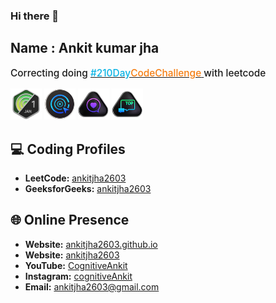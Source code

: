 ### Hi there 👋

## Name : Ankit kumar jha

<p class="leetcode-210DayCodeChallenge">
  Correcting doing 
  <a href="https://www.linkedin.com/feed/hashtag/?keywords=210daycodechallenge" target="_blank">
      <span class="blue">#210Day</span>
      <span class="orange">CodeChallenge</span>
  </a>
  with leetcode
</p>
<!------------------------------------------>
<!-- SECTION:  leetcode badge-->

<img src="leetcode_badge/2024-01.gif" width="50px"></img>
<img src="leetcode_badge/LeetCode_75.gif" width="50px"></img>
<img src="leetcode_badge/Top_100_Liked.gif" width="50px"></img>
<img src="leetcode_badge/Top_Interview_150.gif" width="50px"></img>

<!------------------------------------------>

<!------------------------------------------>
<!-- SECTION: contact me -->

## 💻 Coding Profiles

- **LeetCode:** [ankitjha2603](https://leetcode.com/ankitjha2603/)
- **GeeksforGeeks:** [ankitjha2603](https://auth.geeksforgeeks.org/user/ankitjha2603)

## 🌐 Online Presence

- **Website:** [ankitjha2603.github.io](https://ankitjha2603.github.io/)
- **Website:** [ankitjha2603](https://linkedin.com/in/ankitjha2603)
- **YouTube:** [CognitiveAnkit](https://www.youtube.com/@cognitiveAnkit)
- **Instagram:** [cognitiveAnkit](https://www.instagram.com/cognitiveAnkit/)
- **Email:** <a href="mailto:ankitjha2603@gmail.com">ankitjha2603@gmail.com</a>

<!------------------------------------------>

<!------------------------------------------>
<!-- SECTION: Style -->
<style>
  p.leetcode-210DayCodeChallenge {
  font-weight: 500;
  font-size: 1.1em !important;
  margin-top: 0px !important;
}

p.leetcode-210DayCodeChallenge>a>.blue {
  color: #09b3e4 !important;
}

p.leetcode-210DayCodeChallenge>a>.orange {
  color: #f57d11 !important;
  margin-left: -4px;
}

p.leetcode-210DayCodeChallenge>a:hover>* {
  text-decoration: underline;
}
</style>
<!------------------------------------------>

